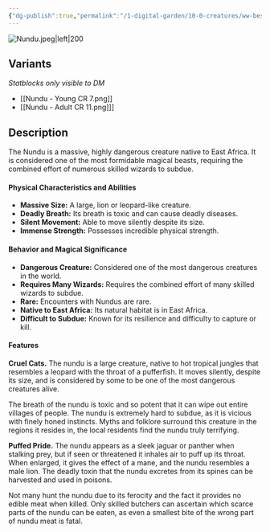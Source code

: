 ```yaml
---
{"dg-publish":true,"permalink":"/1-digital-garden/10-0-creatures/ww-bestiary/nundu/","tags":["#creature","beast"]}
---
```


![Nundu.jpeg|left|200](/img/user/1%20DIGITAL%20GARDEN/10.0%20CREATURES/(Attachments)/WW%20Bestiary/Nundu.jpeg)

## Variants
*Statblocks only visible to DM*
- [[Nundu - Young CR 7.png]]
- [[Nundu - Adult CR 11.png]]]

## Description

The Nundu is a massive, highly dangerous creature native to East Africa. It is considered one of the most formidable magical beasts, requiring the combined effort of numerous skilled wizards to subdue.

#### Physical Characteristics and Abilities

* **Massive Size:** A large, lion or leopard-like creature.
* **Deadly Breath:** Its breath is toxic and can cause deadly diseases.
* **Silent Movement:** Able to move silently despite its size.
* **Immense Strength:** Possesses incredible physical strength.

#### Behavior and Magical Significance

* **Dangerous Creature:** Considered one of the most dangerous creatures in the world.
* **Requires Many Wizards:** Requires the combined effort of many skilled wizards to subdue.
* **Rare:** Encounters with Nundus are rare.
* **Native to East Africa:** Its natural habitat is in East Africa.
* **Difficult to Subdue:** Known for its resilience and difficulty to capture or kill.

#### Features

**Cruel Cats.** 
The nundu is a large creature, native to hot tropical jungles that resembles a leopard with the throat of a pufferfish. It moves silently, despite its size, and is considered by some to be one of the most dangerous creatures alive. 

The breath of the nundu is toxic and so potent that it can wipe out entire villages of people. The nundu is extremely hard to subdue, as it is vicious with finely honed instincts. Myths and folklore surround this creature in the regions it resides in, the local residents find the nundu truly terrifying. 

**Puffed Pride.** 
The nundu appears as a sleek jaguar or panther when stalking prey, but if seen or threatened it inhales air to puff up its throat. When enlarged, it gives the effect of a mane, and the nundu resembles a male lion. The deadly toxin that the nundu excretes from its spines can be harvested and used in poisons. 

Not many hunt the nundu due to its ferocity and the fact it provides no edible meat when killed. Only skilled butchers can ascertain which scarce parts of the nundu can be eaten, as even a smallest bite of the wrong part of nundu meat is fatal.